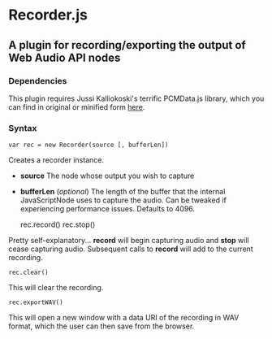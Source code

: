 # Recorder.js

## A plugin for recording/exporting the output of Web Audio API nodes

### Dependencies

This plugin requires Jussi Kalliokoski's terrific PCMData.js library, which you can find in original or minified form [here](https://github.com/jussi-kalliokoski/pcmdata.js/tree/master/lib).

### Syntax

    var rec = new Recorder(source [, bufferLen])

Creates a recorder instance.

- **source** The node whose output you wish to capture
- **bufferLen** (*optional*) The length of the buffer that the internal JavaScriptNode uses to capture the audio. Can be tweaked if experiencing performance issues. Defaults to 4096.



    rec.record()
    rec.stop()

Pretty self-explanatory... **record** will begin capturing audio and **stop** will cease capturing audio. Subsequent calls to **record** will add to the current recording.

    rec.clear()

This will clear the recording.

    rec.exportWAV()

This will open a new window with a data URI of the recording in WAV format, which the user can then save from the browser.
